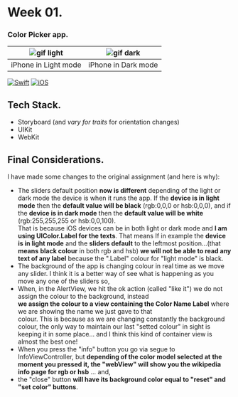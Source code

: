 # Week 01.

### Color Picker app.

| ![gif light](/Week01/Assets-Gifs/ColorPicker-light.gif) | ![gif dark](/Week01/Assets-Gifs/ColorPicker-dark.gif) |
| ------------------------------------------------------- | ----------------------------------------------------- | 
| iPhone in Light mode | iPhone in Dark mode |


[![Swift](https://img.shields.io/badge/Swift-5.0-orange.svg?longCache=true&style=flat&logo=swift)](https://www.swift.org)
[![iOS](https://img.shields.io/badge/iOS-13.0+-lightgrey.svg?longCache=true&?style=plastic&logo=apple)](https://developer.apple.com/ios/)

## Tech Stack.
- Storyboard (and *vary for traits* for orientation changes) 
- UIKit  
- WebKit  

## Final Considerations.
I have made some changes to the original assignment (and here is why):  
- The sliders default position **now is different** depending of the light or dark mode the device is when it runs the
  app. If the **device is in light mode** then the **default value will be black** (rgb:0,0,0 or hsb:0,0,0), and if the
  **device is in dark mode** then the **default value will be white** (rgb:255,255,255 or hsb:0,0,100).  
  That is because iOS devices can be in both light or dark mode and **I am using UIColor.Label for the texts**. That means
  If in example the **device is in light mode** and the **sliders default** to the leftmost position...(that **means**
  **black colour** in both rgb and hsb) **we will not be able to read any text of any label** because the ".Label" colour for
  "light mode" is black.
- The background of the app is changing colour in real time as we move any slider. I think it is a better way of see what is
  happening as you move any one of the sliders so,
- When, in the AlertView, we hit the ok action (called "like it") we do not assign the colour to the background, instead  
  **we assign the colour to a view containing the Color Name Label** where we are showing the name we just gave to that  
  colour. 
  This is because as we are changing constantly the background colour, the only way to maintain our last "setted colour" in 
  sight is keeping it in some place... and I think this kind of container view is almost the best one!  
- When you press the "info" button you go via segue to InfoViewController, but **depending of the color model selected at**
  **the moment you pressed it, the "webView" will show you the wikipedia info page for rgb or hsb** ... and,
- the "close" button **will have its background color equal to "reset" and "set color" buttons**.


